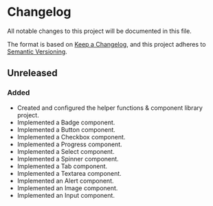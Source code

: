 # Changelog

All notable changes to this project will be documented in this file.

The format is based on [Keep a Changelog](https://keepachangelog.com/en/1.0.0/),
and this project adheres to [Semantic Versioning](https://semver.org/spec/v2.0.0.html).

## Unreleased

### Added

- Created and configured the helper functions & component library project.
- Implemented a Badge component.
- Implemented a Button component.
- Implemented a Checkbox component.
- Implemented a Progress component.
- Implemented a Select component.
- Implemented a Spinner component.
- Implemented a Tab component.
- Implemented a Textarea component.
- Implemented an Alert component.
- Implemented an Image component.
- Implemented an Input component.

